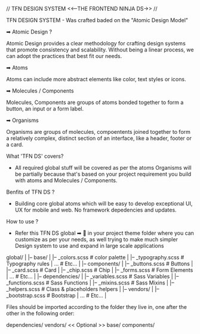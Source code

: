 // TFN DESIGN SYSTEM <<--THE FRONTEND NINJA DS->> //

TFN DESIGN SYSTEM - Was crafted baded on the "Atomic Design Model"

➡ Atomic Design ?

Atomic Design provides a clear methodology for crafting design systems that promote consistency and scalability. Without being a linear process, we can adopt the practices that best fit our needs.

➡ Atoms

Atoms can include more abstract elements like color, text styles or icons.

➡ Molecules / Components


Molecules, Components are groups of atoms bonded together to form a button, an input or a form label.

➡ Organisms

Organisms are groups of molecules, compoentents joined together to form a relatively complex, distinct section of an interface, like a header, footer or a card.

What 'TFN DS' covers?

- All required global stuff will be covered as per the atoms Organisms will be partially because that's based on your project requirement you build with atoms and Molecules / Components.

Benfits of TFN DS ?

- Building core global atoms which will be easy to develop exceptional UI, UX for mobile and web. No framework depedencies and updates.

How to use ?

- Refer this TFN DS global ➡ 📁 in your project theme folder where you can customize as per your needs, as well trying to make much simpler Design system to use and expand in large scale applications

global/
|
|– base/
| |– \_colors.scss # color palette
| |– \_typography.scss # Typography rules
| ... # Etc…
|
|– components/
| |– \_buttons.scss # Buttons
| |– \_card.scss # Card
| |– \_chip.scss # Chip
| |– \_forms.scss # Form Elements
| ... # Etc…
|
|– dependencies/
| |– \_variables.scss # Sass Variables
| |– \_functions.scss # Sass Functions
| |– \_mixins.scss # Sass Mixins
| |– \_helpers.scss # Class & placeholders helpers
|
|– vendors/
| |– \_bootstrap.scss # Bootstrap
| ... # Etc…
|

Files should be imported according to the folder they live in, one after the other in the following order:

dependencies/
vendors/ << Optional >>
base/
components/
